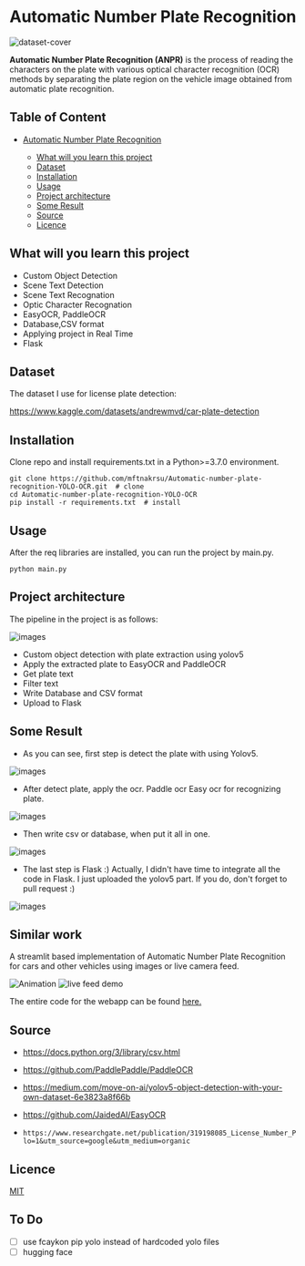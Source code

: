 # Automatic Number Plate Recognition

![dataset-cover](https://user-images.githubusercontent.com/57320216/166916670-03dfabe1-8c6c-471a-875c-8715354aa957.jpg)

**Automatic Number Plate Recognition (ANPR)** is the process of reading the characters on the plate with various optical character recognition (OCR) methods by separating the plate region on the vehicle image obtained from automatic plate recognition.

## Table of Content

- [Automatic Number Plate Recognition](#automatic-number-plate-recognition)

  * [What will you learn this project ](#what-will-you-learn-this-project)
  * [Dataset](#dataset)
  * [Installation](#installation)
  * [Usage](#usage)
  * [Project architecture](#project-architecture)
  * [Some Result](#some-result)
  * [Source](#source)
  * [Licence](#licence)


## What will you learn this project 

* Custom Object Detection
* Scene Text Detection
* Scene Text Recognation
* Optic Character Recognation
* EasyOCR, PaddleOCR
* Database,CSV format
* Applying project in Real Time
* Flask
## Dataset
The dataset I use for license plate detection:  

https://www.kaggle.com/datasets/andrewmvd/car-plate-detection

## Installation

Clone repo and install requirements.txt in a Python>=3.7.0 environment.

    git clone https://github.com/mftnakrsu/Automatic-number-plate-recognition-YOLO-OCR.git  # clone
    cd Automatic-number-plate-recognition-YOLO-OCR
    pip install -r requirements.txt  # install

## Usage

After the req libraries are installed, you can run the project by main.py.

    python main.py

## Project architecture

The pipeline in the project is as follows:  

![images](https://github.com/mftnakrsu/Automatic-number-plate-recognition-YOLO-OCR/blob/main/imgs/flowchart.png)

- Custom object detection with plate extraction using yolov5
- Apply the extracted plate to EasyOCR and PaddleOCR
- Get plate text
- Filter text
- Write Database and CSV format
- Upload to Flask  


## Some Result

* As you can see, first step is detect the plate with using Yolov5. 

![images](https://github.com/mftnakrsu/Automatic-number-plate-recognition-YOLO-OCR/blob/main/imgs/realtime.png)

* After detect plate, apply the ocr. Paddle ocr Easy ocr for recognizing plate.  

![images](https://github.com/mftnakrsu/Automatic-number-plate-recognition-YOLO-OCR/blob/main/imgs/plate_recog.jpg)

* Then write csv or database, when put it all in one.  

![images](https://github.com/mftnakrsu/Automatic-number-plate-recognition-YOLO-OCR/blob/main/imgs/all.png)

* The last step is Flask :) Actually, I didn't have time to integrate all the code in Flask. I just uploaded the yolov5 part. If you do, don't forget to pull request :)  

![images](https://github.com/mftnakrsu/Automatic-number-plate-recognition-YOLO-OCR/blob/main/imgs/flask_test.png)


## Similar work
A streamlit based implementation of Automatic Number Plate Recognition for cars and other vehicles using images or live camera feed.

![Animation](https://user-images.githubusercontent.com/29462447/168389056-9f39b89d-1221-432b-878d-578d9114d466.gif)
![live feed demo](https://user-images.githubusercontent.com/29462447/168389042-c06f3dd2-5047-4138-8c11-07372d63046a.gif)

The entire code for the webapp can be found [here.](https://github.com/prateekralhan/Streamlit-based-Automatic-Number-Plate-Recognition)


## Source  
- https://docs.python.org/3/library/csv.html  
- https://github.com/PaddlePaddle/PaddleOCR

- https://medium.com/move-on-ai/yolov5-object-detection-with-your-own-dataset-6e3823a8f66b  
- https://github.com/JaidedAI/EasyOCR  
-     https://www.researchgate.net/publication/319198085_License_Number_Plate_Recognition_System_using_Entropy_basedFeatures_Selection_Approach_with_SVM/figures?lo=1&utm_source=google&utm_medium=organic

## Licence
[MIT](https://github.com/mftnakrsu/Automatic-number-plate-recognition-YOLO-OCR/blob/main/LICENSE)

## To Do 
- [ ] use fcaykon pip yolo instead of hardcoded yolo files
- [ ] hugging face

